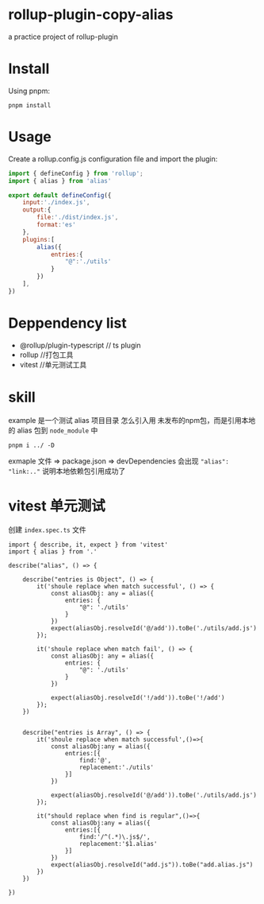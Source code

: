 # rollup-plugin-copy-alias
a practice project of rollup-plugin


# Install 
Using pnpm:
```
pnpm install
```
# Usage
Create a rollup.config.js  configuration file and import the plugin:

```javaScript
import { defineConfig } from 'rollup';
import { alias } from 'alias'

export default defineConfig({
    input:'./index.js',
    output:{
        file:'./dist/index.js',
        format:'es'
    },
    plugins:[
        alias({
            entries:{
                "@":'./utils'
            }
        })
    ],
})
```

# Deppendency list
+ @rollup/plugin-typescript // ts plugin
+ rollup //打包工具
+ vitest //单元测试工具


# skill
example 是一个测试 alias 项目目录
怎么引入用 未发布的npm包，而是引用本地的 alias 包到 `node_module` 中
```
pnpm i ../ -D
``` 
exmaple 文件 => package.json => devDependencies 会出现 `"alias": "link:.."` 说明本地依赖包引用成功了

# vitest 单元测试
创建 `index.spec.ts` 文件
```
import { describe, it, expect } from 'vitest'
import { alias } from '.'

describe("alias", () => {

    describe("entries is Object", () => {
        it('shoule replace when match successful', () => {
            const aliasObj: any = alias({
                entries: {
                    "@": './utils'
                }
            })
            expect(aliasObj.resolveId('@/add')).toBe('./utils/add.js')
        });

        it('shoule replace when match fail', () => {
            const aliasObj: any = alias({
                entries: {
                    "@": './utils'
                }
            })

            expect(aliasObj.resolveId('!/add')).toBe('!/add')
        });
    })


    describe("entries is Array", () => {
        it('shoule replace when match successful',()=>{
            const aliasObj:any = alias({
                entries:[{
                    find:'@',
                    replacement:'./utils'
                }]
            }) 
            
            expect(aliasObj.resolveId('@/add')).toBe('./utils/add.js')
        });

        it("should replace when find is regular",()=>{
            const aliasObj:any = alias({
                entries:[{
                    find:'/^(.*)\.js$/',
                    replacement:'$1.alias'
                }]
            })
            expect(aliasObj.resolveId("add.js")).toBe("add.alias.js")
        })
    })

})
```